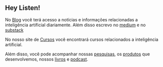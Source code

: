 ## Hey Listen!

No [Blog](https://giseldo.github.io/) você terá acesso a notícias e informações relacionadas a inteligência artificial diariamente. Além disso escrevo no [medium](https://medium.com/@giseldoneo) e no [substack](https://giseldo.substack.com/)

No nosso site de [Cursos](http://giseldo.github.io/cursos) você encontrará cursos relacionados a inteligência artificial.

Além disso, você pode acompanhar nossas [pesquisas](page/pesquisas/), os [produtos](page/produtos/) que desenvolvemos, nossos [livros](page/livros/) e [podcast](page/podcast/).
